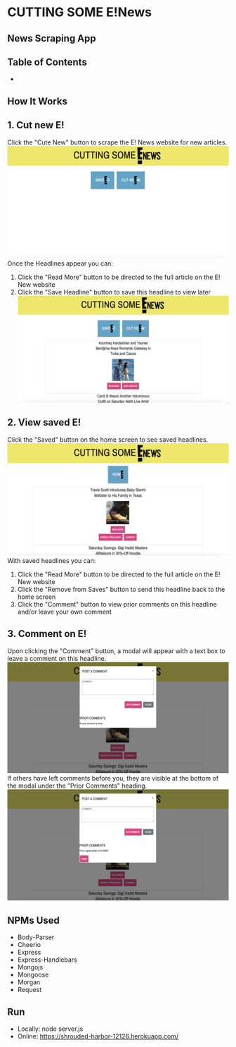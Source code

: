 # CUTTING SOME E!News
## News Scraping App

## Table of Contents
*
## How It Works
## 1. Cut new E!
Click the "Cute New" button to scrape the E! News website for new articles.
![ScreenShot](public/assets/images/HomeScreen.jpg)
Once the Headlines appear you can:
1. Click the "Read More" button to be directed to the full article on the E! New website
2. Click the "Save Headline" button to save this headline to view later
![ScreenShot](public/assets/images/HomeHeadlines.jpg)

## 2. View saved E!
Click the "Saved" button on the home screen to see saved headlines.
![ScreenShot](public/assets/images/SavedScreen.jpg)
With saved headlines you can:
1. Click the "Read More" button to be directed to the full article on the E! New website
2. Click the "Remove from Saves" button to send this headline back to the home screen
3. Click the "Comment" button to view prior comments on this headline and/or leave your own comment

## 3. Comment on E!
Upon clicking the "Comment" button, a modal will appear with a text box to leave a comment on this headline.
![ScreenShot](public/assets/images/ModalClean.jpg)
If others have left comments before you, they are visible at the bottom of the modal under the "Prior Comments" heading.
![ScreenShot](public/assets/images/ModalComments.jpg)

## NPMs Used
* Body-Parser
* Cheerio
* Express
* Express-Handlebars
* Mongojs
* Mongoose
* Morgan
* Request

## Run
* Locally: node server.js
* Online: https://shrouded-harbor-12126.herokuapp.com/
